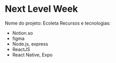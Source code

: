 # Next Level Week

Nome do projeto: Ecoleta
Recursos e tecnologias:
- Notion.so
- figma
- Node.js, express
- ReactJS
- React Native, Expo